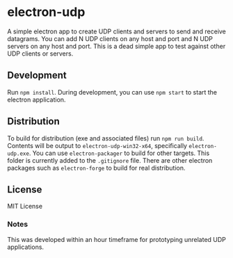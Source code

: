 # electron-udp
A simple electron app to create UDP clients and servers to send and receive datagrams. You can add N UDP clients on any host and port and N UDP servers on any host and port. This is a dead simple app to test against other UDP clients or servers. 

## Development
Run `npm install`. During development, you can use `npm start` to start the electron application. 

## Distribution
To build for distribution (exe and associated files) run `npm run build`. Contents will be output to `electron-udp-win32-x64`, specifically `electron-udp.exe`. You can use `electron-packager` to build for other targets. This folder is currently added to the `.gitignore` file. There are other electron packages such as `electron-forge` to build for real distribution.

## License
MIT License

### Notes
This was developed within an hour timeframe for prototyping unrelated UDP applications. 